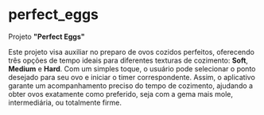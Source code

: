 # perfect_eggs

Projeto **"Perfect Eggs"**

Este projeto visa auxiliar no preparo de ovos cozidos perfeitos, oferecendo três opções de tempo ideais para diferentes texturas de cozimento: **Soft**, **Medium** e **Hard**. Com um simples toque, o usuário pode selecionar o ponto desejado para seu ovo e iniciar o timer correspondente. Assim, o aplicativo garante um acompanhamento preciso do tempo de cozimento, ajudando a obter ovos exatamente como preferido, seja com a gema mais mole, intermediária, ou totalmente firme.
